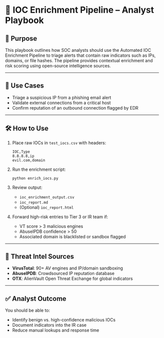 # 📘 IOC Enrichment Pipeline – Analyst Playbook

## 🎯 Purpose

This playbook outlines how SOC analysts should use the Automated IOC Enrichment Pipeline to triage alerts that contain raw indicators such as IPs, domains, or file hashes. The pipeline provides contextual enrichment and risk scoring using open-source intelligence sources.

---

## 🧪 Use Cases

- Triage a suspicious IP from a phishing email alert
- Validate external connections from a critical host
- Confirm reputation of an outbound connection flagged by EDR

---

## 🛠 How to Use

1. Place raw IOCs in `test_iocs.csv` with headers:
   ```
   IOC,Type
   8.8.8.8,ip
   evil.com,domain
   ```

2. Run the enrichment script:
   ```
   python enrich_iocs.py
   ```

3. Review output:
   - `ioc_enrichment_output.csv`
   - `ioc_report.md`
   - (Optional) `ioc_report.html`

4. Forward high-risk entries to Tier 3 or IR team if:
   - VT score > 3 malicious engines
   - AbuseIPDB confidence > 50
   - Associated domain is blacklisted or sandbox flagged

---

## 🧠 Threat Intel Sources

- **VirusTotal**: 90+ AV engines and IP/domain sandboxing
- **AbuseIPDB**: Crowdsourced IP reputation database
- **OTX**: AlienVault Open Threat Exchange for global indicators

---

## ✅ Analyst Outcome

You should be able to:
- Identify benign vs. high-confidence malicious IOCs
- Document indicators into the IR case
- Reduce manual lookups and response time
